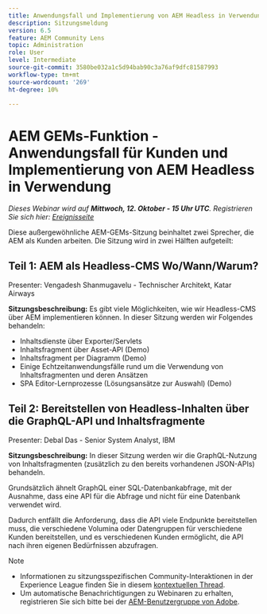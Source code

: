 ```yaml
---
title: Anwendungsfall und Implementierung von AEM Headless in Verwendung
description: Sitzungsmeldung
version: 6.5
feature: AEM Community Lens
topic: Administration
role: User
level: Intermediate
source-git-commit: 3580be032a1c5d94bab90c3a76af9dfc81587993
workflow-type: tm+mt
source-wordcount: '269'
ht-degree: 10%

---
```


# AEM GEMs-Funktion - Anwendungsfall für Kunden und Implementierung von AEM Headless in Verwendung

*Dieses Webinar wird auf **Mittwoch, 12. Oktober - 15 Uhr UTC**. Registrieren Sie sich hier: [Ereignisseite](https://adobe.ly/3dlDWjh)*

Diese außergewöhnliche AEM-GEMs-Sitzung beinhaltet zwei Sprecher, die AEM als Kunden arbeiten. Die Sitzung wird in zwei Hälften aufgeteilt:

## Teil 1: AEM als Headless-CMS Wo/Wann/Warum?

Presenter: Vengadesh Shanmugavelu - Technischer Architekt, Katar Airways

**Sitzungsbeschreibung:**
Es gibt viele Möglichkeiten, wie wir Headless-CMS über AEM implementieren können.
In dieser Sitzung werden wir Folgendes behandeln:

* Inhaltsdienste über Exporter/Servlets
* Inhaltsfragment über Asset-API (Demo)
* Inhaltsfragment per Diagramm (Demo)
* Einige Echtzeitanwendungsfälle rund um die Verwendung von Inhaltsfragmenten und deren Ansätzen
* SPA Editor-Lernprozesse (Lösungsansätze zur Auswahl) (Demo)

## Teil 2: Bereitstellen von Headless-Inhalten über die GraphQL-API und Inhaltsfragmente

Presenter: Debal Das - Senior System Analyst, IBM

**Sitzungsbeschreibung:**
In dieser Sitzung werden wir die GraphQL-Nutzung von Inhaltsfragmenten (zusätzlich zu den bereits vorhandenen JSON-APIs) behandeln.

Grundsätzlich ähnelt GraphQL einer SQL-Datenbankabfrage, mit der Ausnahme, dass eine API für die Abfrage und nicht für eine Datenbank verwendet wird.

Dadurch entfällt die Anforderung, dass die API viele Endpunkte bereitstellen muss, die verschiedene Volumina oder Datengruppen für verschiedene Kunden bereitstellen, und es verschiedenen Kunden ermöglicht, die API nach ihren eigenen Bedürfnissen abzufragen.

>[!NOTE]
>
>* Informationen zu sitzungsspezifischen Community-Interaktionen in der Experience League finden Sie in diesem [kontextuellen Thread](https://adobe.ly/3r6P4nr).
>* Um automatische Benachrichtigungen zu Webinaren zu erhalten, registrieren Sie sich bitte bei der [AEM-Benutzergruppe von Adobe](https://aem-augs.adobe.com/).